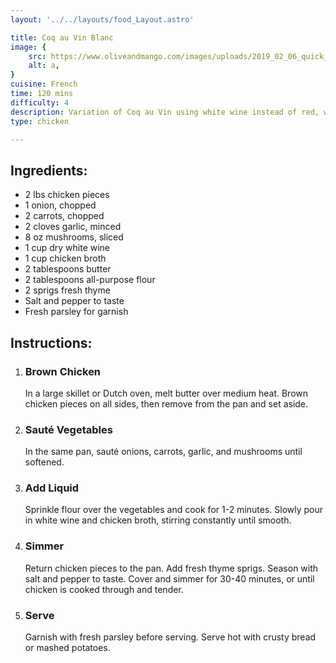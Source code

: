 ```yaml
---
layout: '../../layouts/food_Layout.astro'

title: Coq au Vin Blanc
image: {
    src: https://www.oliveandmango.com/images/uploads/2019_02_06_quick_one_pan_coq_au_vin_blanc_1.jpg,
    alt: a,
}
cuisine: French
time: 120 mins
difficulty: 4
description: Variation of Coq au Vin using white wine instead of red, with chicken cooked in a creamy white wine sauce with mushrooms and onions.
type: chicken

---
```

<div class="recipe-container">
    <div class="ingredients">
        <h2>Ingredients:</h2>
        <ul>
            <li>2 lbs chicken pieces</li>
            <li>1 onion, chopped</li>
            <li>2 carrots, chopped</li>
            <li>2 cloves garlic, minced</li>
            <li>8 oz mushrooms, sliced</li>
            <li>1 cup dry white wine</li>
            <li>1 cup chicken broth</li>
            <li>2 tablespoons butter</li>
            <li>2 tablespoons all-purpose flour</li>
            <li>2 sprigs fresh thyme</li>
            <li>Salt and pepper to taste</li>
            <li>Fresh parsley for garnish</li>
        </ul>
    </div>
    <div class="instructions">
        <h2>Instructions:</h2>
        <ol>
            <li><h3>Brown Chicken</h3>
                In a large skillet or Dutch oven, melt butter over medium heat. Brown chicken pieces on all sides, then remove from the pan and set aside.
            </li>
            <li><h3>Sauté Vegetables</h3>
                In the same pan, sauté onions, carrots, garlic, and mushrooms until softened.
            </li>
            <li><h3>Add Liquid</h3>
                Sprinkle flour over the vegetables and cook for 1-2 minutes. Slowly pour in white wine and chicken broth, stirring constantly until smooth.
            </li>
            <li><h3>Simmer</h3>
                Return chicken pieces to the pan. Add fresh thyme sprigs. Season with salt and pepper to taste. Cover and simmer for 30-40 minutes, or until chicken is cooked through and tender.
            </li>
            <li><h3>Serve</h3>
                Garnish with fresh parsley before serving. Serve hot with crusty bread or mashed potatoes.
            </li>
        </ol>
    </div>
</div>

